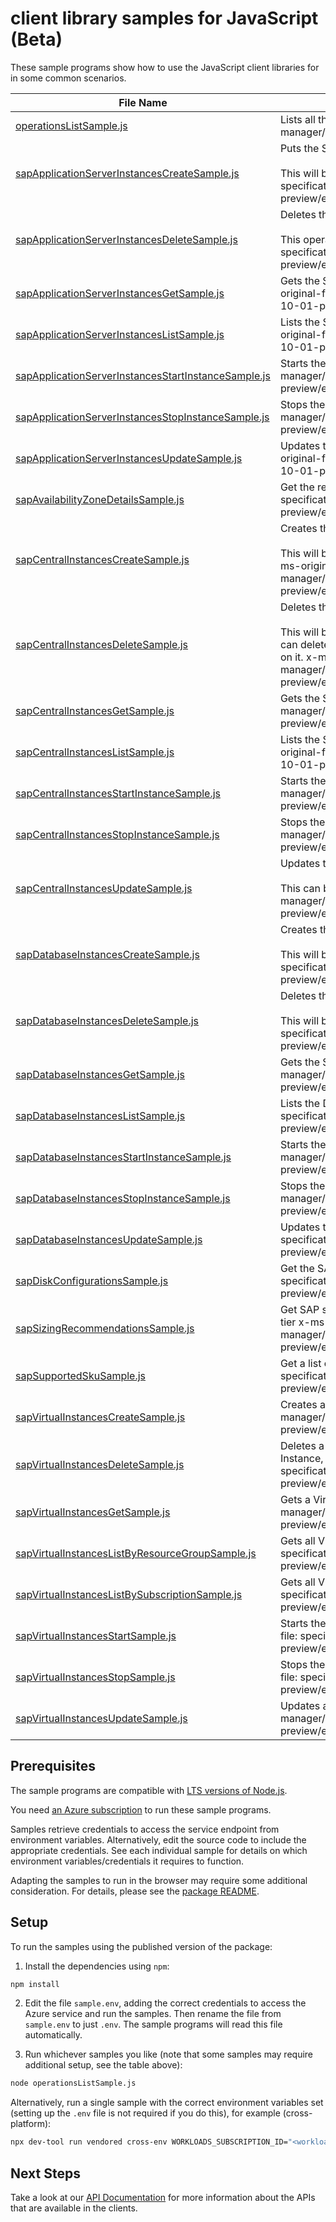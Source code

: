 # client library samples for JavaScript (Beta)

These sample programs show how to use the JavaScript client libraries for in some common scenarios.

| **File Name**                                                                                           | **Description**                                                                                                                                                                                                                                                                                                                                                                                                                                                                                           |
| ------------------------------------------------------------------------------------------------------- | --------------------------------------------------------------------------------------------------------------------------------------------------------------------------------------------------------------------------------------------------------------------------------------------------------------------------------------------------------------------------------------------------------------------------------------------------------------------------------------------------------- |
| [operationsListSample.js][operationslistsample]                                                         | Lists all the available API operations under this PR x-ms-original-file: specification/workloads/resource-manager/Microsoft.Workloads/operations/preview/2023-10-01-preview/examples/Operations_List.json                                                                                                                                                                                                                                                                                                 |
| [sapApplicationServerInstancesCreateSample.js][sapapplicationserverinstancescreatesample]               | Puts the SAP Application Server Instance resource. <br><br>This will be used by service only. PUT by end user will return a Bad Request error. x-ms-original-file: specification/workloads/resource-manager/Microsoft.Workloads/SAPVirtualInstance/preview/2023-10-01-preview/examples/sapapplicationinstances/SAPApplicationServerInstances_Create_HA_AvSet.json                                                                                                                                         |
| [sapApplicationServerInstancesDeleteSample.js][sapapplicationserverinstancesdeletesample]               | Deletes the SAP Application Server Instance resource. <br><br>This operation will be used by service only. Delete by end user will return a Bad Request error. x-ms-original-file: specification/workloads/resource-manager/Microsoft.Workloads/SAPVirtualInstance/preview/2023-10-01-preview/examples/sapapplicationinstances/SAPApplicationServerInstances_Delete.json                                                                                                                                  |
| [sapApplicationServerInstancesGetSample.js][sapapplicationserverinstancesgetsample]                     | Gets the SAP Application Server Instance corresponding to the Virtual Instance for SAP solutions resource. x-ms-original-file: specification/workloads/resource-manager/Microsoft.Workloads/SAPVirtualInstance/preview/2023-10-01-preview/examples/sapapplicationinstances/SAPApplicationServerInstances_Get.json                                                                                                                                                                                         |
| [sapApplicationServerInstancesListSample.js][sapapplicationserverinstanceslistsample]                   | Lists the SAP Application Server Instance resources for a given Virtual Instance for SAP solutions resource. x-ms-original-file: specification/workloads/resource-manager/Microsoft.Workloads/SAPVirtualInstance/preview/2023-10-01-preview/examples/sapapplicationinstances/SAPApplicationServerInstances_List.json                                                                                                                                                                                      |
| [sapApplicationServerInstancesStartInstanceSample.js][sapapplicationserverinstancesstartinstancesample] | Starts the SAP Application Server Instance. x-ms-original-file: specification/workloads/resource-manager/Microsoft.Workloads/SAPVirtualInstance/preview/2023-10-01-preview/examples/sapapplicationinstances/SAPApplicationServerInstances_StartInstance_WithInfraOperations.json                                                                                                                                                                                                                          |
| [sapApplicationServerInstancesStopInstanceSample.js][sapapplicationserverinstancesstopinstancesample]   | Stops the SAP Application Server Instance. x-ms-original-file: specification/workloads/resource-manager/Microsoft.Workloads/SAPVirtualInstance/preview/2023-10-01-preview/examples/sapapplicationinstances/SAPApplicationServerInstances_StopInstance.json                                                                                                                                                                                                                                                |
| [sapApplicationServerInstancesUpdateSample.js][sapapplicationserverinstancesupdatesample]               | Updates the SAP Application server instance resource. This can be used to update tags on the resource. x-ms-original-file: specification/workloads/resource-manager/Microsoft.Workloads/SAPVirtualInstance/preview/2023-10-01-preview/examples/sapapplicationinstances/SAPApplicationServerInstances_Update.json                                                                                                                                                                                          |
| [sapAvailabilityZoneDetailsSample.js][sapavailabilityzonedetailssample]                                 | Get the recommended SAP Availability Zone Pair Details for your region. x-ms-original-file: specification/workloads/resource-manager/Microsoft.Workloads/SAPVirtualInstance/preview/2023-10-01-preview/examples/sapvirtualinstances/SAPAvailabilityZoneDetails_eastus.json                                                                                                                                                                                                                                |
| [sapCentralInstancesCreateSample.js][sapcentralinstancescreatesample]                                   | Creates the SAP Central Services Instance resource. <br><br>This will be used by service only. PUT operation on this resource by end user will return a Bad Request error. x-ms-original-file: specification/workloads/resource-manager/Microsoft.Workloads/SAPVirtualInstance/preview/2023-10-01-preview/examples/sapcentralinstances/SAPCentralInstances_Create_HA_AvSet.json                                                                                                                           |
| [sapCentralInstancesDeleteSample.js][sapcentralinstancesdeletesample]                                   | Deletes the SAP Central Services Instance resource. <br><br>This will be used by service only. Delete operation on this resource by end user will return a Bad Request error. You can delete the parent resource, which is the Virtual Instance for SAP solutions resource, using the delete operation on it. x-ms-original-file: specification/workloads/resource-manager/Microsoft.Workloads/SAPVirtualInstance/preview/2023-10-01-preview/examples/sapcentralinstances/SAPCentralInstances_Delete.json |
| [sapCentralInstancesGetSample.js][sapcentralinstancesgetsample]                                         | Gets the SAP Central Services Instance resource. x-ms-original-file: specification/workloads/resource-manager/Microsoft.Workloads/SAPVirtualInstance/preview/2023-10-01-preview/examples/sapcentralinstances/SAPCentralInstances_Get.json                                                                                                                                                                                                                                                                 |
| [sapCentralInstancesListSample.js][sapcentralinstanceslistsample]                                       | Lists the SAP Central Services Instance resource for the given Virtual Instance for SAP solutions resource. x-ms-original-file: specification/workloads/resource-manager/Microsoft.Workloads/SAPVirtualInstance/preview/2023-10-01-preview/examples/sapcentralinstances/SAPCentralInstances_List.json                                                                                                                                                                                                     |
| [sapCentralInstancesStartInstanceSample.js][sapcentralinstancesstartinstancesample]                     | Starts the SAP Central Services Instance. x-ms-original-file: specification/workloads/resource-manager/Microsoft.Workloads/SAPVirtualInstance/preview/2023-10-01-preview/examples/sapcentralinstances/SAPCentralInstances_StartInstance.json                                                                                                                                                                                                                                                              |
| [sapCentralInstancesStopInstanceSample.js][sapcentralinstancesstopinstancesample]                       | Stops the SAP Central Services Instance. x-ms-original-file: specification/workloads/resource-manager/Microsoft.Workloads/SAPVirtualInstance/preview/2023-10-01-preview/examples/sapcentralinstances/SAPCentralInstances_StopInstance_WithInfraOperations.json                                                                                                                                                                                                                                            |
| [sapCentralInstancesUpdateSample.js][sapcentralinstancesupdatesample]                                   | Updates the SAP Central Services Instance resource. <br><br>This can be used to update tags on the resource. x-ms-original-file: specification/workloads/resource-manager/Microsoft.Workloads/SAPVirtualInstance/preview/2023-10-01-preview/examples/sapcentralinstances/SAPCentralInstances_Update.json                                                                                                                                                                                                  |
| [sapDatabaseInstancesCreateSample.js][sapdatabaseinstancescreatesample]                                 | Creates the Database resource corresponding to the Virtual Instance for SAP solutions resource. <br><br>This will be used by service only. PUT by end user will return a Bad Request error. x-ms-original-file: specification/workloads/resource-manager/Microsoft.Workloads/SAPVirtualInstance/preview/2023-10-01-preview/examples/sapdatabaseinstances/SAPDatabaseInstances_Create_HA_AvSet.json                                                                                                        |
| [sapDatabaseInstancesDeleteSample.js][sapdatabaseinstancesdeletesample]                                 | Deletes the Database resource corresponding to a Virtual Instance for SAP solutions resource. <br><br>This will be used by service only. Delete by end user will return a Bad Request error. x-ms-original-file: specification/workloads/resource-manager/Microsoft.Workloads/SAPVirtualInstance/preview/2023-10-01-preview/examples/sapdatabaseinstances/SAPDatabaseInstances_Delete.json                                                                                                                |
| [sapDatabaseInstancesGetSample.js][sapdatabaseinstancesgetsample]                                       | Gets the SAP Database Instance resource. x-ms-original-file: specification/workloads/resource-manager/Microsoft.Workloads/SAPVirtualInstance/preview/2023-10-01-preview/examples/sapdatabaseinstances/SAPDatabaseInstances_Get.json                                                                                                                                                                                                                                                                       |
| [sapDatabaseInstancesListSample.js][sapdatabaseinstanceslistsample]                                     | Lists the Database resources associated with a Virtual Instance for SAP solutions resource. x-ms-original-file: specification/workloads/resource-manager/Microsoft.Workloads/SAPVirtualInstance/preview/2023-10-01-preview/examples/sapdatabaseinstances/SAPDatabaseInstances_List.json                                                                                                                                                                                                                   |
| [sapDatabaseInstancesStartInstanceSample.js][sapdatabaseinstancesstartinstancesample]                   | Starts the database instance of the SAP system. x-ms-original-file: specification/workloads/resource-manager/Microsoft.Workloads/SAPVirtualInstance/preview/2023-10-01-preview/examples/sapdatabaseinstances/SAPDatabaseInstances_StartInstance_WithInfraOperations.json                                                                                                                                                                                                                                  |
| [sapDatabaseInstancesStopInstanceSample.js][sapdatabaseinstancesstopinstancesample]                     | Stops the database instance of the SAP system. x-ms-original-file: specification/workloads/resource-manager/Microsoft.Workloads/SAPVirtualInstance/preview/2023-10-01-preview/examples/sapdatabaseinstances/SAPDatabaseInstances_StopInstance_WithInfraOperations.json                                                                                                                                                                                                                                    |
| [sapDatabaseInstancesUpdateSample.js][sapdatabaseinstancesupdatesample]                                 | Updates the Database instance resource. This can be used to update tags on the resource. x-ms-original-file: specification/workloads/resource-manager/Microsoft.Workloads/SAPVirtualInstance/preview/2023-10-01-preview/examples/sapdatabaseinstances/SAPDatabaseInstances_Update.json                                                                                                                                                                                                                    |
| [sapDiskConfigurationsSample.js][sapdiskconfigurationssample]                                           | Get the SAP Disk Configuration Layout prod/non-prod SAP System. x-ms-original-file: specification/workloads/resource-manager/Microsoft.Workloads/SAPVirtualInstance/preview/2023-10-01-preview/examples/sapvirtualinstances/SAPDiskConfigurations_NonProd.json                                                                                                                                                                                                                                            |
| [sapSizingRecommendationsSample.js][sapsizingrecommendationssample]                                     | Get SAP sizing recommendations by providing input SAPS for application tier and memory required for database tier x-ms-original-file: specification/workloads/resource-manager/Microsoft.Workloads/SAPVirtualInstance/preview/2023-10-01-preview/examples/sapvirtualinstances/SAPSizingRecommendations_S4HANA_Distributed.json                                                                                                                                                                            |
| [sapSupportedSkuSample.js][sapsupportedskusample]                                                       | Get a list of SAP supported SKUs for ASCS, Application and Database tier. x-ms-original-file: specification/workloads/resource-manager/Microsoft.Workloads/SAPVirtualInstance/preview/2023-10-01-preview/examples/sapvirtualinstances/SAPSupportedSkus_Distributed.json                                                                                                                                                                                                                                   |
| [sapVirtualInstancesCreateSample.js][sapvirtualinstancescreatesample]                                   | Creates a Virtual Instance for SAP solutions (VIS) resource x-ms-original-file: specification/workloads/resource-manager/Microsoft.Workloads/SAPVirtualInstance/preview/2023-10-01-preview/examples/sapvirtualinstances/SAPVirtualInstances_Create_Custom_Image.json                                                                                                                                                                                                                                      |
| [sapVirtualInstancesDeleteSample.js][sapvirtualinstancesdeletesample]                                   | Deletes a Virtual Instance for SAP solutions resource and its child resources, that is the associated Central Services Instance, Application Server Instances and Database Instance. x-ms-original-file: specification/workloads/resource-manager/Microsoft.Workloads/SAPVirtualInstance/preview/2023-10-01-preview/examples/sapvirtualinstances/SAPVirtualInstances_Delete.json                                                                                                                          |
| [sapVirtualInstancesGetSample.js][sapvirtualinstancesgetsample]                                         | Gets a Virtual Instance for SAP solutions resource x-ms-original-file: specification/workloads/resource-manager/Microsoft.Workloads/SAPVirtualInstance/preview/2023-10-01-preview/examples/sapvirtualinstances/SAPVirtualInstances_Get_ACSSInstallationBlocked.json                                                                                                                                                                                                                                       |
| [sapVirtualInstancesListByResourceGroupSample.js][sapvirtualinstanceslistbyresourcegroupsample]         | Gets all Virtual Instances for SAP solutions resources in a Resource Group. x-ms-original-file: specification/workloads/resource-manager/Microsoft.Workloads/SAPVirtualInstance/preview/2023-10-01-preview/examples/sapvirtualinstances/SAPVirtualInstances_ListByResourceGroup.json                                                                                                                                                                                                                      |
| [sapVirtualInstancesListBySubscriptionSample.js][sapvirtualinstanceslistbysubscriptionsample]           | Gets all Virtual Instances for SAP solutions resources in a Subscription. x-ms-original-file: specification/workloads/resource-manager/Microsoft.Workloads/SAPVirtualInstance/preview/2023-10-01-preview/examples/sapvirtualinstances/SAPVirtualInstances_ListBySubscription.json                                                                                                                                                                                                                         |
| [sapVirtualInstancesStartSample.js][sapvirtualinstancesstartsample]                                     | Starts the SAP application, that is the Central Services instance and Application server instances. x-ms-original-file: specification/workloads/resource-manager/Microsoft.Workloads/SAPVirtualInstance/preview/2023-10-01-preview/examples/sapvirtualinstances/SAPVirtualInstances_Start.json                                                                                                                                                                                                            |
| [sapVirtualInstancesStopSample.js][sapvirtualinstancesstopsample]                                       | Stops the SAP Application, that is the Application server instances and Central Services instance. x-ms-original-file: specification/workloads/resource-manager/Microsoft.Workloads/SAPVirtualInstance/preview/2023-10-01-preview/examples/sapvirtualinstances/SAPVirtualInstances_Stop.json                                                                                                                                                                                                              |
| [sapVirtualInstancesUpdateSample.js][sapvirtualinstancesupdatesample]                                   | Updates a Virtual Instance for SAP solutions resource x-ms-original-file: specification/workloads/resource-manager/Microsoft.Workloads/SAPVirtualInstance/preview/2023-10-01-preview/examples/sapvirtualinstances/SAPVirtualInstances_TrustedAccessEnable_Update.json                                                                                                                                                                                                                                     |

## Prerequisites

The sample programs are compatible with [LTS versions of Node.js](https://github.com/nodejs/release#release-schedule).

You need [an Azure subscription][freesub] to run these sample programs.

Samples retrieve credentials to access the service endpoint from environment variables. Alternatively, edit the source code to include the appropriate credentials. See each individual sample for details on which environment variables/credentials it requires to function.

Adapting the samples to run in the browser may require some additional consideration. For details, please see the [package README][package].

## Setup

To run the samples using the published version of the package:

1. Install the dependencies using `npm`:

```bash
npm install
```

2. Edit the file `sample.env`, adding the correct credentials to access the Azure service and run the samples. Then rename the file from `sample.env` to just `.env`. The sample programs will read this file automatically.

3. Run whichever samples you like (note that some samples may require additional setup, see the table above):

```bash
node operationsListSample.js
```

Alternatively, run a single sample with the correct environment variables set (setting up the `.env` file is not required if you do this), for example (cross-platform):

```bash
npx dev-tool run vendored cross-env WORKLOADS_SUBSCRIPTION_ID="<workloads subscription id>" node operationsListSample.js
```

## Next Steps

Take a look at our [API Documentation][apiref] for more information about the APIs that are available in the clients.

[operationslistsample]: https://github.com/Azure/azure-sdk-for-js/blob/main/sdk/workloads/arm-workloadssapvirtualinstance/samples/v1-beta/javascript/operationsListSample.js
[sapapplicationserverinstancescreatesample]: https://github.com/Azure/azure-sdk-for-js/blob/main/sdk/workloads/arm-workloadssapvirtualinstance/samples/v1-beta/javascript/sapApplicationServerInstancesCreateSample.js
[sapapplicationserverinstancesdeletesample]: https://github.com/Azure/azure-sdk-for-js/blob/main/sdk/workloads/arm-workloadssapvirtualinstance/samples/v1-beta/javascript/sapApplicationServerInstancesDeleteSample.js
[sapapplicationserverinstancesgetsample]: https://github.com/Azure/azure-sdk-for-js/blob/main/sdk/workloads/arm-workloadssapvirtualinstance/samples/v1-beta/javascript/sapApplicationServerInstancesGetSample.js
[sapapplicationserverinstanceslistsample]: https://github.com/Azure/azure-sdk-for-js/blob/main/sdk/workloads/arm-workloadssapvirtualinstance/samples/v1-beta/javascript/sapApplicationServerInstancesListSample.js
[sapapplicationserverinstancesstartinstancesample]: https://github.com/Azure/azure-sdk-for-js/blob/main/sdk/workloads/arm-workloadssapvirtualinstance/samples/v1-beta/javascript/sapApplicationServerInstancesStartInstanceSample.js
[sapapplicationserverinstancesstopinstancesample]: https://github.com/Azure/azure-sdk-for-js/blob/main/sdk/workloads/arm-workloadssapvirtualinstance/samples/v1-beta/javascript/sapApplicationServerInstancesStopInstanceSample.js
[sapapplicationserverinstancesupdatesample]: https://github.com/Azure/azure-sdk-for-js/blob/main/sdk/workloads/arm-workloadssapvirtualinstance/samples/v1-beta/javascript/sapApplicationServerInstancesUpdateSample.js
[sapavailabilityzonedetailssample]: https://github.com/Azure/azure-sdk-for-js/blob/main/sdk/workloads/arm-workloadssapvirtualinstance/samples/v1-beta/javascript/sapAvailabilityZoneDetailsSample.js
[sapcentralinstancescreatesample]: https://github.com/Azure/azure-sdk-for-js/blob/main/sdk/workloads/arm-workloadssapvirtualinstance/samples/v1-beta/javascript/sapCentralInstancesCreateSample.js
[sapcentralinstancesdeletesample]: https://github.com/Azure/azure-sdk-for-js/blob/main/sdk/workloads/arm-workloadssapvirtualinstance/samples/v1-beta/javascript/sapCentralInstancesDeleteSample.js
[sapcentralinstancesgetsample]: https://github.com/Azure/azure-sdk-for-js/blob/main/sdk/workloads/arm-workloadssapvirtualinstance/samples/v1-beta/javascript/sapCentralInstancesGetSample.js
[sapcentralinstanceslistsample]: https://github.com/Azure/azure-sdk-for-js/blob/main/sdk/workloads/arm-workloadssapvirtualinstance/samples/v1-beta/javascript/sapCentralInstancesListSample.js
[sapcentralinstancesstartinstancesample]: https://github.com/Azure/azure-sdk-for-js/blob/main/sdk/workloads/arm-workloadssapvirtualinstance/samples/v1-beta/javascript/sapCentralInstancesStartInstanceSample.js
[sapcentralinstancesstopinstancesample]: https://github.com/Azure/azure-sdk-for-js/blob/main/sdk/workloads/arm-workloadssapvirtualinstance/samples/v1-beta/javascript/sapCentralInstancesStopInstanceSample.js
[sapcentralinstancesupdatesample]: https://github.com/Azure/azure-sdk-for-js/blob/main/sdk/workloads/arm-workloadssapvirtualinstance/samples/v1-beta/javascript/sapCentralInstancesUpdateSample.js
[sapdatabaseinstancescreatesample]: https://github.com/Azure/azure-sdk-for-js/blob/main/sdk/workloads/arm-workloadssapvirtualinstance/samples/v1-beta/javascript/sapDatabaseInstancesCreateSample.js
[sapdatabaseinstancesdeletesample]: https://github.com/Azure/azure-sdk-for-js/blob/main/sdk/workloads/arm-workloadssapvirtualinstance/samples/v1-beta/javascript/sapDatabaseInstancesDeleteSample.js
[sapdatabaseinstancesgetsample]: https://github.com/Azure/azure-sdk-for-js/blob/main/sdk/workloads/arm-workloadssapvirtualinstance/samples/v1-beta/javascript/sapDatabaseInstancesGetSample.js
[sapdatabaseinstanceslistsample]: https://github.com/Azure/azure-sdk-for-js/blob/main/sdk/workloads/arm-workloadssapvirtualinstance/samples/v1-beta/javascript/sapDatabaseInstancesListSample.js
[sapdatabaseinstancesstartinstancesample]: https://github.com/Azure/azure-sdk-for-js/blob/main/sdk/workloads/arm-workloadssapvirtualinstance/samples/v1-beta/javascript/sapDatabaseInstancesStartInstanceSample.js
[sapdatabaseinstancesstopinstancesample]: https://github.com/Azure/azure-sdk-for-js/blob/main/sdk/workloads/arm-workloadssapvirtualinstance/samples/v1-beta/javascript/sapDatabaseInstancesStopInstanceSample.js
[sapdatabaseinstancesupdatesample]: https://github.com/Azure/azure-sdk-for-js/blob/main/sdk/workloads/arm-workloadssapvirtualinstance/samples/v1-beta/javascript/sapDatabaseInstancesUpdateSample.js
[sapdiskconfigurationssample]: https://github.com/Azure/azure-sdk-for-js/blob/main/sdk/workloads/arm-workloadssapvirtualinstance/samples/v1-beta/javascript/sapDiskConfigurationsSample.js
[sapsizingrecommendationssample]: https://github.com/Azure/azure-sdk-for-js/blob/main/sdk/workloads/arm-workloadssapvirtualinstance/samples/v1-beta/javascript/sapSizingRecommendationsSample.js
[sapsupportedskusample]: https://github.com/Azure/azure-sdk-for-js/blob/main/sdk/workloads/arm-workloadssapvirtualinstance/samples/v1-beta/javascript/sapSupportedSkuSample.js
[sapvirtualinstancescreatesample]: https://github.com/Azure/azure-sdk-for-js/blob/main/sdk/workloads/arm-workloadssapvirtualinstance/samples/v1-beta/javascript/sapVirtualInstancesCreateSample.js
[sapvirtualinstancesdeletesample]: https://github.com/Azure/azure-sdk-for-js/blob/main/sdk/workloads/arm-workloadssapvirtualinstance/samples/v1-beta/javascript/sapVirtualInstancesDeleteSample.js
[sapvirtualinstancesgetsample]: https://github.com/Azure/azure-sdk-for-js/blob/main/sdk/workloads/arm-workloadssapvirtualinstance/samples/v1-beta/javascript/sapVirtualInstancesGetSample.js
[sapvirtualinstanceslistbyresourcegroupsample]: https://github.com/Azure/azure-sdk-for-js/blob/main/sdk/workloads/arm-workloadssapvirtualinstance/samples/v1-beta/javascript/sapVirtualInstancesListByResourceGroupSample.js
[sapvirtualinstanceslistbysubscriptionsample]: https://github.com/Azure/azure-sdk-for-js/blob/main/sdk/workloads/arm-workloadssapvirtualinstance/samples/v1-beta/javascript/sapVirtualInstancesListBySubscriptionSample.js
[sapvirtualinstancesstartsample]: https://github.com/Azure/azure-sdk-for-js/blob/main/sdk/workloads/arm-workloadssapvirtualinstance/samples/v1-beta/javascript/sapVirtualInstancesStartSample.js
[sapvirtualinstancesstopsample]: https://github.com/Azure/azure-sdk-for-js/blob/main/sdk/workloads/arm-workloadssapvirtualinstance/samples/v1-beta/javascript/sapVirtualInstancesStopSample.js
[sapvirtualinstancesupdatesample]: https://github.com/Azure/azure-sdk-for-js/blob/main/sdk/workloads/arm-workloadssapvirtualinstance/samples/v1-beta/javascript/sapVirtualInstancesUpdateSample.js
[apiref]: https://docs.microsoft.com/javascript/api/@azure/arm-workloadssapvirtualinstance?view=azure-node-preview
[freesub]: https://azure.microsoft.com/free/
[package]: https://github.com/Azure/azure-sdk-for-js/tree/main/sdk/workloads/arm-workloadssapvirtualinstance/README.md
